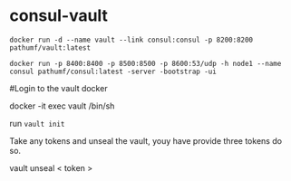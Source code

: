 # consul-vault

`docker run -d --name vault --link consul:consul -p 8200:8200 pathumf/vault:latest`

`docker run -p 8400:8400 -p 8500:8500 -p 8600:53/udp -h node1 --name consul pathumf/consul:latest -server -bootstrap -ui` 

#Login to the vault docker 

docker -it exec vault /bin/sh 

run `vault init`

Take any tokens and unseal the vault, youy have provide three tokens do so.

vault unseal < token > 
